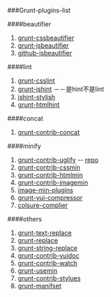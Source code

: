 ###Grunt-plugins-list



####beautifier

1. [grunt-cssbeautifier](https://www.npmjs.org/package/grunt-cssbeautifier)
2. [grunt-jsbeautifier](https://www.npmjs.org/package/grunt-jsbeautifier) 
3. [github-jsbeautifier](https://github.com/beautify-web/js-beautify#options)

####lint

1. [grunt-csslint](https://www.npmjs.org/package/grunt-contrib-csslint)
2. [grunt-jshint](https://www.npmjs.org/package/grunt-contrib-jshint) －－是hint不是lint
3. [jshint-stylish](https://github.com/sindresorhus/jshint-stylish) 
4. [grunt-htmlhint](https://github.com/sindresorhus/jshint-stylish) 

####concat

1. [grunt-contrib-concat](https://www.npmjs.org/package/grunt-contrib-concat)

####minify

1. [grunt-contrib-uglify](https://github.com/gruntjs/grunt-contrib-uglify) -- [repo](https://github.com/gruntjs/grunt-contrib-uglify)
2. [grunt-contrib-cssmin](https://www.npmjs.org/package/grunt-contrib-cssmin)
3. [grunt-contrib-htmlmin](https://www.npmjs.org/package/grunt-contrib-htmlmin)
4. [grunt-contrib-imagemin](https://www.npmjs.org/package/grunt-contrib-imagemin)
5. [image-min-plugins](https://www.npmjs.org/browse/keyword/imageminplugin)
6. [grunt-yui-compressor](https://github.com/mathiasbynens/grunt-yui-compressor)
7. [colsure-complier](https://github.com/gmarty/grunt-closure-compiler)


####others
 
1. [grunt-text-replace](https://www.npmjs.org/package/grunt-text-replace)
1. [grunt-replace](https://www.npmjs.org/package/grunt-replace)
2. [grunt-string-replace](https://www.npmjs.org/package/grunt-string-replace)
1. [grunt-contrib-yuidoc](https://npmjs.org/package/grunt-contrib-yuidoc)
2. [grunt-contrib-watch](https://www.npmjs.org/package/grunt-contrib-watch)
3. [grunt-usemin](https://www.npmjs.org/package/grunt-usemin)
4. [grunt-contrib-stylues](https://www.npmjs.org/package/grunt-contrib-stylus)
5. [grunt-manifset](https://www.npmjs.org/package/grunt-manifest)
 